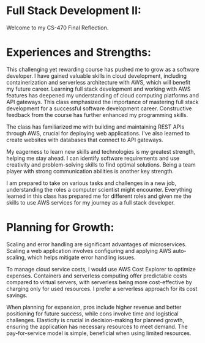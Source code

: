 # Full Stack Development II:
Welcome to my CS-470 Final Reflection.

# Experiences and Strengths:
This challenging yet rewarding course has pushed me to grow as a software developer. I have gained valuable skills in cloud development, including containerization and serverless architecture with AWS, which will benefit my future career. Learning full stack development and working with AWS features has deepened my understanding of cloud computing platforms and API gateways. This class emphasized the importance of mastering full stack development for a successful software development career. Constructive feedback from the course has further enhanced my programming skills.

The class has familiarized me with building and maintaining REST APIs through AWS, crucial for deploying web applications. I've also learned to create websites with databases that connect to API gateways.

My eagerness to learn new skills and technologies is my greatest strength, helping me stay ahead. I can identify software requirements and use creativity and problem-solving skills to find optimal solutions. Being a team player with strong communication abilities is another key strength.

I am prepared to take on various tasks and challenges in a new job, understanding the roles a computer scientist might encounter. Everything learned in this class has prepared me for different roles and given me the skills to use AWS services for my journey as a full stack developer.

# Planning for Growth:
Scaling and error handling are significant advantages of microservices. Scaling a web application involves configuring and applying AWS auto-scaling, which helps mitigate error handling issues.

To manage cloud service costs, I would use AWS Cost Explorer to optimize expenses. Containers and serverless computing offer predictable costs compared to virtual servers, with serverless being more cost-effective by charging only for used resources. I prefer a serverless approach for its cost savings.

When planning for expansion, pros include higher revenue and better positioning for future success, while cons involve time and logistical challenges. Elasticity is crucial in decision-making for planned growth, ensuring the application has necessary resources to meet demand. The pay-for-service model is simple, beneficial when using limited resources.
